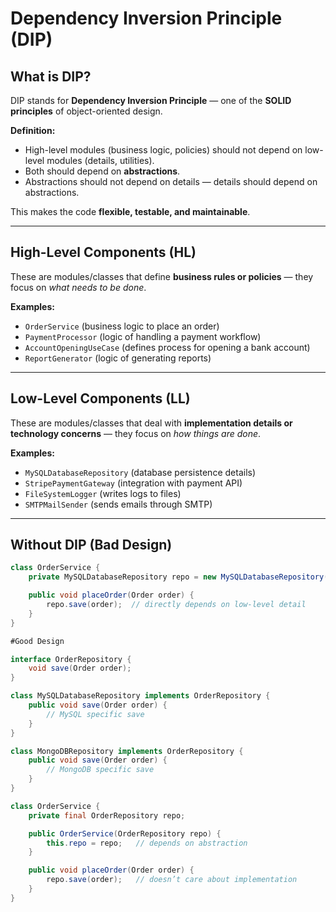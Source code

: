 # Dependency Inversion Principle (DIP)

## What is DIP?
DIP stands for **Dependency Inversion Principle** — one of the **SOLID principles** of object-oriented design.  

**Definition:**  
- High-level modules (business logic, policies) should not depend on low-level modules (details, utilities).  
- Both should depend on **abstractions**.  
- Abstractions should not depend on details — details should depend on abstractions.  

This makes the code **flexible, testable, and maintainable**.

---

## High-Level Components (HL)
These are modules/classes that define **business rules or policies** — they focus on *what needs to be done*.  

**Examples:**
- `OrderService` (business logic to place an order)
- `PaymentProcessor` (logic of handling a payment workflow)
- `AccountOpeningUseCase` (defines process for opening a bank account)
- `ReportGenerator` (logic of generating reports)

---

## Low-Level Components (LL)
These are modules/classes that deal with **implementation details or technology concerns** — they focus on *how things are done*.  

**Examples:**
- `MySQLDatabaseRepository` (database persistence details)
- `StripePaymentGateway` (integration with payment API)
- `FileSystemLogger` (writes logs to files)
- `SMTPMailSender` (sends emails through SMTP)

---

## Without DIP (Bad Design)

```java
class OrderService {
    private MySQLDatabaseRepository repo = new MySQLDatabaseRepository(); // tightly coupled

    public void placeOrder(Order order) {
        repo.save(order);  // directly depends on low-level detail
    }
}

#Good Design

interface OrderRepository {
    void save(Order order);
}

class MySQLDatabaseRepository implements OrderRepository {
    public void save(Order order) {
        // MySQL specific save
    }
}

class MongoDBRepository implements OrderRepository {
    public void save(Order order) {
        // MongoDB specific save
    }
}

class OrderService {
    private final OrderRepository repo;

    public OrderService(OrderRepository repo) {
        this.repo = repo;   // depends on abstraction
    }

    public void placeOrder(Order order) {
        repo.save(order);   // doesn’t care about implementation
    }
}
